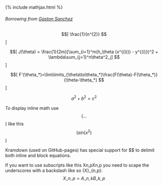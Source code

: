 {% include mathjax.html %}
###### Borrowing from [Gaston Sanchez](http://www.gastonsanchez.com/visually-enforced/opinion/2014/02/16/Mathjax-with-jekyll/)

$$[ \frac{1}{n^{2}} $$]

$$[ J(\theta) = \frac{1}{2m}[\sum_{i=1}^m(h_\theta (x^{(i)}) - y^{(i)})^2 + \lambda\sum_{j=1}^n\theta^2_j] $$]

$$[ F'(\theta_*)=\lim\limits_{\theta\to\theta_*}\frac{F(\theta)-F(\theta_*)}{\theta-\theta_*} $$]

$$a^2 + b^2 = c^2$$

To display inline math use $$( ... $$) like this $$( sin(x^2) $$)

Kramdown (used on GitHub-pages) has special support for $$ to delimit both inline and block equations.

If you want to use subscripts like this Xn,pXn,p you need to scape the underscores with a backslash like so {X}\_{n,p}:
$$ {X}\_{n,p} = {A}\_{n,k} {B}\_{k,p} $$
